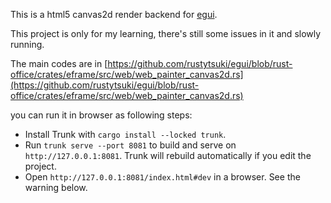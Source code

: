 This is a html5 canvas2d render backend for [egui](https://github.com/emilk/egui).

This project is only for my learning, there's still some issues in it and slowly running.

The main codes are in [https://github.com/rustytsuki/egui/blob/rust-office/crates/eframe/src/web/web_painter_canvas2d.rs](https://github.com/rustytsuki/egui/blob/rust-office/crates/eframe/src/web/web_painter_canvas2d.rs)

you can run it in browser as following steps:

* Install Trunk with `cargo install --locked trunk`.
* Run `trunk serve --port 8081` to build and serve on `http://127.0.0.1:8081`. Trunk will rebuild automatically if you edit the project.
* Open `http://127.0.0.1:8081/index.html#dev` in a browser. See the warning below.
